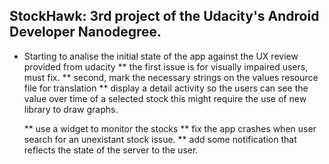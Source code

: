 ## StockHawk: 3rd project of the Udacity's Android Developer Nanodegree.

* Starting to analise the initial state of the app against the UX review provided from udacity
    ** the first issue is for visually impaired users, must fix.
    ** second, mark the necessary strings on the values resource file for translation
    ** display a detail activity so the users can see the value over time of a selected stock
       this might require the use of new library to draw graphs.

    ** use a widget to monitor the stocks
    ** fix the app crashes when user search for an unexistant stock issue.
    ** add some notification that reflects the state of the server to the user.